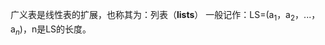 


广义表是线性表的扩展，也称其为：列表（**lists**）
一般记作：LS=(a$_1$，a$_2$，...，a$_n$)，n是LS的长度。

<!--stackedit_data:
eyJoaXN0b3J5IjpbLTE1MTYxMjg1NzQsLTUxMTg5MDI2Nl19
-->